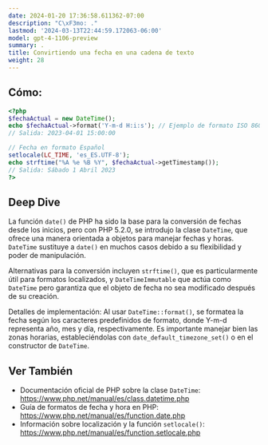 ```yaml
---
date: 2024-01-20 17:36:58.611362-07:00
description: "C\xF3mo: ."
lastmod: '2024-03-13T22:44:59.172063-06:00'
model: gpt-4-1106-preview
summary: .
title: Convirtiendo una fecha en una cadena de texto
weight: 28
---
```


## Cómo:
```PHP
<?php
$fechaActual = new DateTime();
echo $fechaActual->format('Y-m-d H:i:s'); // Ejemplo de formato ISO 8601
// Salida: 2023-04-01 15:00:00

// Fecha en formato Español
setlocale(LC_TIME, 'es_ES.UTF-8');
echo strftime("%A %e %B %Y", $fechaActual->getTimestamp());
// Salida: Sábado 1 Abril 2023
?>
```

## Deep Dive
La función `date()` de PHP ha sido la base para la conversión de fechas desde los inicios, pero con PHP 5.2.0, se introdujo la clase `DateTime`, que ofrece una manera orientada a objetos para manejar fechas y horas. `DateTime` sustituye a `date()` en muchos casos debido a su flexibilidad y poder de manipulación.

Alternativas para la conversión incluyen `strftime()`, que es particularmente útil para formatos localizados, y `DateTimeImmutable` que actúa como `DateTime` pero garantiza que el objeto de fecha no sea modificado después de su creación.

Detalles de implementación: Al usar `DateTime::format()`, se formatea la fecha según los caracteres predefinidos de formato, donde Y-m-d representa año, mes y día, respectivamente. Es importante manejar bien las zonas horarias, estableciéndolas con `date_default_timezone_set()` o en el constructor de `DateTime`.

## Ver También
- Documentación oficial de PHP sobre la clase `DateTime`: https://www.php.net/manual/es/class.datetime.php
- Guía de formatos de fecha y hora en PHP: https://www.php.net/manual/es/function.date.php
- Información sobre localización y la función `setlocale()`: https://www.php.net/manual/es/function.setlocale.php
